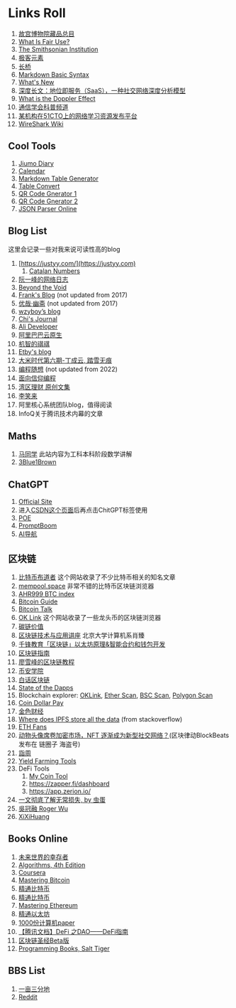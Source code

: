 # Links Roll

1. [故宫博物院藏品总目](https://zm-digicol.dpm.org.cn/)
2. [What Is Fair Use?](https://fairuse.stanford.edu/overview/fair-use/what-is-fair-use/)
3. [The Smithsonian Institution](https://www.si.edu/)
4. [极客元素](https://www.geekmeta.com/)
5. [长桥](https://longbridgeapp.com/)
6. [Markdown Basic Syntax](https://www.markdownguide.org/basic-syntax/)
7. [What's New](https://whats.new/shortcuts)
9. [深度长文：地位即服务（SaaS），一种社交网络深度分析模型](https://www.36kr.com/p/1723332722689)
10. [What is the Doppler Effect](https://cn.comsol.com/blogs/what-is-the-doppler-effect/)
11. [通信学会科普频道](https://www.china-cic.cn/list/46/15)
12. [某机构在51CTO上的网络学习资源发布平台](https://edu.51cto.com/partner/view/id-15.html)
13. [WireShark Wiki](https://wiki.wireshark.org/FrontPage)

## Cool Tools

1. [Jiumo Diary](https://www.jiumodiary.com/)
2. [Calendar](https://calendar-12.com/)
3. [Markdown Table Generator](https://www.tablesgenerator.com/markdown_tables)
4. [Table Convert](https://tableconvert.com/)
5. [QR Code Gnerator 1](https://www.qr-code-generator.com/)
6. [QR Code Gnerator 2](https://www.the-qrcode-generator.com/)
7. [JSON Parser Online](https://jsonformatter.org/json-parser)

## Blog List

这里会记录一些对我来说可读性高的blog

1. [https://justyy.com/](https://justyy.com)
    1. [Catalan Numbers](https://justyy.com/archives/31565)
2. [阮一峰的网络日志](https://www.ruanyifeng.com/blog/)
3. [Beyond the Void](https://byvoid.com/zht/)
4. [Frank's Blog](https://blog.linshuang.info/) (not updated from 2017)
5. [优哉·幽斋](http://liyaos.com/blog/) (not updated from 2017)
6. [wzyboy’s blog](https://wzyboy.im/)
7. [Chi's Journal](https://yuchi.me/)
8. [Ali Developer](https://developer.aliyun.com/)
9. [阿里巴巴云原生](https://my.oschina.net/u/3874284)
10. [机智的祺祺](http://my.oschina.net/yevgeny)
11. [Etby's blog](https://blog.etby.org/)
12. [大米时代第六期-丁成云, 踏雪无痕](https://blog.csdn.net/sundenskyqq)
13. [编程随想](https://program-think.blogspot.com/) (not updated from 2022)
14. [面向信仰编程](https://draveness.me/)
15. [湾区理财 原创文集](https://blog.wenxuecity.com/myoverview/23244/)
16. [李笑来](https://lixiaolai.com/)
17. 阿里核心系统团队blog，值得阅读
18. InfoQ关于腾讯技术内幕的文章

## Maths

1. [马同学](https://www.matongxue.com/) 此站内容为工科本科阶段数学讲解
1. [3Blue1Brown](https://www.youtube.com/channel/UCYO_jab_esuFRV4b17AJtAw)

## ChatGPT

1. [Official Site](https://chat.openai.com/chat)
1. 进入[CSDN这个页面](https://so.csdn.net/so/search)后再点击ChitGPT标签使用
1. [POE](https://poe.com/)
1. [PromptBoom](https://www.promptboom.com/)
1. [AI导航](https://ai.nancheng.fun/)

## 区块链

1. [比特币布道者](http://btc.mom/) 这个网站收录了不少比特币相关的知名文章
2. [mempool.space](https://mempool.space/) 非常不错的比特币区块链浏览器
3. [AHR999 BTC index](https://www.qkl123.com/data/ahr999/btc)
4. [Bitcoin Guide](https://bitcoin.design/guide/)
5. [Bitcoin Talk](https://bitcointalk.org/)
6. [OK Link](https://www.oklink.com/) 这个网站收录了一些龙头币的区块链浏览器
7. [碳链价值](https://www.ccvalue.cn/)
8. [区块链技术与应用讲座](https://www.youtube.com/watch?v=UmVec9VHtpE&list=PLnTPdMjBRmAYehJkVbAXqxO-0cc9ALC6V) 北京大学计算机系肖臻
9. [千锋教育「区块链」以太坊原理&智能合约和钱包开发](https://www.youtube.com/watch?v=zmkKdWebZmM&list=PLwDQt7s1o9J4l1LQ3x2vZ54TPhIh6UvMr)
10. [区块链指南](https://yeasy.gitbook.io/blockchain_guide/)
11. [廖雪峰的区块链教程](https://www.liaoxuefeng.com/wiki/1207298049439968)
12. [币安学院](https://academy.binancezh.ch/zh)
13. [白话区块链](https://www.hellobtc.com/)
14. [State of the Dapps](https://www.stateofthedapps.com/zh)
15. Blockchain explorer: [OKLink](https://www.oklink.com/), [Ether Scan](https://etherscan.io/), [BSC Scan](https://bscscan.com/), [Polygon Scan](https://polygonscan.com)
16. [Coin Dollar Pay](https://coindollarpay.com/)
17. [金色财经](https://www.jinse.com/)
18. [Where does IPFS store all the data](https://stackoverflow.com/questions/47450007/where-does-ipfs-store-all-the-data) (from stackoverflow)
19. [ETH Fans](https://ethfans.org/)
20. [动物头像席卷加密市场，NFT 逐渐成为新型社交网络？](https://www.8btc.com/article/6672535)(区块律动BlockBeats发布在 链圈子 海盗号)
21. [詣周](https://qw25892001.medium.com/)
22. [Yield Farming Tools](https://yieldfarmingtools.com)
23. DeFi Tools 
    1. [My Coin Tool](https://mycointool.com/)
    2. <https://zapper.fi/dashboard>
    3. <https://app.zerion.io/>
24. [一文彻底了解无常损失, by 虫蛋](https://zhuanlan.zhihu.com/p/268435169)
25. [吳冠融 Roger Wu](https://medium.com/@rogerwutw)
26. [XiXiHuang](https://superdcc.medium.com/)

## Books Online

1. [未来世界的幸存者](https://www.ruanyifeng.com/survivor/index.html)
2. [Algorithms, 4th Edition](https://algs4.cs.princeton.edu/home/)
3. [Coursera](https://www.coursera.org)
4. [Mastering Bitcoin](https://github.com/bitcoinbook/bitcoinbook)
5. [精通比特币](https://www.8btc.com/book/281955)
6. [精通比特币](https://github.com/tianmingyun/MasterBitcoin2CN)
7. [Mastering Ethereum](https://github.com/ethereumbook/ethereumbook)
8. [精通以太坊](https://www.8btc.com/books/834/ethereum-book)
9. [1000份计算机paper](https://github.com/0voice/computer_expert_paper)
10. [【腾讯文档】DeFi 之DAO——DeFi指南](https://docs.qq.com/doc/DVGJRRmJxUFhVc3Rv)
11. [区块链圣经Beta版](https://shimo.im/docs/HPnEllk5Hl0RpsCb)
12. [Programming Books, Salt Tiger](https://salttiger.com/)

## BBS List

1. [一亩三分地](https://www.1point3acres.com/bbs/)
2. [Reddit](https://www.reddit.com/)
